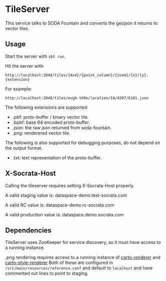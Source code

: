 # TileServer #
This service talks to SODA Fountain and converts the geojson it
returns to vector tiles.

## Usage ##
Start the server with `sbt run`.

Hit the server with:

```
http://localhost:2048/tiles/{4x4}/{point_column}/{zoom}/{x}/{y}.{extension}
```

For example:

```
http://localhost:2048/tiles/evgh-t69e/location/14/4207/6101.json
```

The following extensions are supported:

* .pbf:  proto-buffer / binary vector tile.
* .bpbf: base 64 encoded proto-buffer.
* .json: the raw json returned from soda-fountain.
* .png: renderered vector tile.

The following is also supported for debugging purposes,
do not depend on the output format.

* .txt:  text representation of the proto-buffer.

## X-Socrata-Host ##
Calling the tileserver requires setting X-Socrata-Host properly.

A valid staging value is: dataspace-demo.test-socrata.com

A valid RC value is: dataspace-demo.rc-socrata.com

A valid production value is: dataspace.demo.socrata.com

## Dependencies ##
TileServer uses ZooKeeper for service discovery, so it must have
access to a running instance.

.png rendering requires access to a running instance of 
[carto-renderer](http://github.com/socrata-platform/carto-renderer) and [carto-style-renderer](https://github.com/socrata-platform/carto-style-renderer)
Both of these are configured in `/src/main/resources/reference.conf`
and default to `localhost` and have commented out lines to point to
staging.

